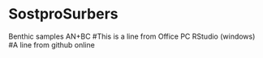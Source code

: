 # SostproSurbers
Benthic samples AN+BC
#This is a line from Office PC RStudio (windows)
#A line from github online
